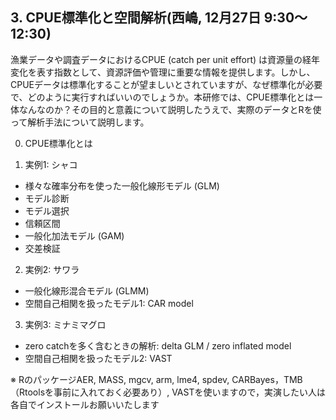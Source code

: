 
## 3. CPUE標準化と空間解析(西嶋, 12月27日 9:30～12:30)

漁業データや調査データにおけるCPUE (catch per unit effort) は資源量の経年変化を表す指数として、資源評価や管理に重要な情報を提供します。しかし、CPUEデータは標準化することが望ましいとされていますが、なぜ標準化が必要で、どのように実行すればいいのでしょうか。本研修では、CPUE標準化とは一体なんなのか？その目的と意義について説明したうえで、実際のデータとRを使って解析手法について説明します。

0. CPUE標準化とは

1. 実例1: シャコ
- 様々な確率分布を使った一般化線形モデル (GLM)
- モデル診断
- モデル選択
- 信頼区間
- 一般化加法モデル (GAM)
- 交差検証

2. 実例2: サワラ
- 一般化線形混合モデル (GLMM)
- 空間自己相関を扱ったモデル1: CAR model

3. 実例3: ミナミマグロ
- zero catchを多く含むときの解析: delta GLM / zero inflated model
- 空間自己相関を扱ったモデル2: VAST

※ RのパッケージAER, MASS, mgcv, arm, lme4, spdev, CARBayes，TMB（Rtoolsを事前に入れておく必要あり）, VASTを使いますので，実演したい人は各自でインストールお願いいたします
